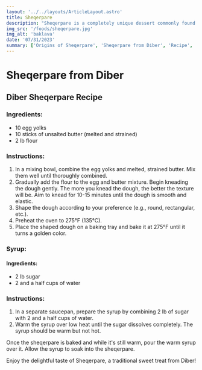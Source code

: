 ```yaml
---
layout: '../../layouts/ArticleLayout.astro'
title: Sheqerpare
description: "Sheqerpare is a completely unique dessert commonly found in Diber."
img_src: '/foods/sheqerpare.jpg'
img_alt: 'baklava'
date: '07/31/2023'
summary: ['Origins of Sheqerpare', 'Sheqerpare from Diber', 'Recipe', 'Conclusion']
---
```


# Sheqerpare from Diber

## Diber Sheqerpare Recipe

### Ingredients:
- 10 egg yolks
- 10 sticks of unsalted butter (melted and strained)
- 2 lb flour

### Instructions:
1. In a mixing bowl, combine the egg yolks and melted, strained butter. Mix them well until thoroughly combined.
2. Gradually add the flour to the egg and butter mixture. Begin kneading the dough gently. The more you knead the dough, the better the texture will be. Aim to knead for 10-15 minutes until the dough is smooth and elastic.
3. Shape the dough according to your preference (e.g., round, rectangular, etc.).
4. Preheat the oven to 275°F (135°C).
5. Place the shaped dough on a baking tray and bake it at 275°F until it turns a golden color.

### Syrup:

#### Ingredients:
- 2 lb sugar
- 2 and a half cups of water

### Instructions:
1. In a separate saucepan, prepare the syrup by combining 2 lb of sugar with 2 and a half cups of water.
2. Warm the syrup over low heat until the sugar dissolves completely. The syrup should be warm but not hot.

Once the sheqerpare is baked and while it's still warm, pour the warm syrup over it. Allow the syrup to soak into the sheqerpare.

Enjoy the delightful taste of Sheqerpare, a traditional sweet treat from Diber!